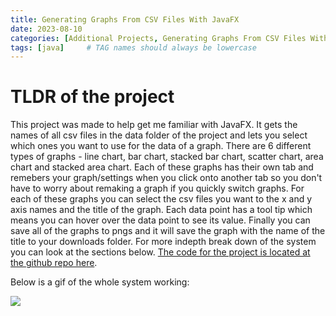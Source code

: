 ```yaml
---
title: Generating Graphs From CSV Files With JavaFX
date: 2023-08-10 
categories: [Additional Projects, Generating Graphs From CSV Files With JavaFX]
tags: [java]     # TAG names should always be lowercase
---
```


# TLDR of the project

This project was made to help get me familiar with JavaFX. It gets the names of all csv files in the data folder of the project and lets you select which ones you want to use for the data of a graph. There are 6 different types of graphs - line chart, bar chart, stacked bar chart, scatter chart, area chart and stacked area chart. Each of these graphs has their own tab and remebers your graph/settings when you click onto another tab so you don't have to worry about remaking a graph if you quickly switch graphs. For each of these graphs you can select the csv files you want to the x and y axis names and the title of the graph. Each data point has a tool tip which means you can hover over the data point to see its value. Finally you can save all of the graphs to pngs and it will save the graph with the name of the title to your downloads folder. For more indepth break down of the system you can look at the sections below. [The code for the project is located at the github repo here](https://github.com/Michael-Perdue/Graphing-javafx).

Below is a gif of the whole system working:

![](https://michael-perdue.github.io/assets/graphing-demo.gif)